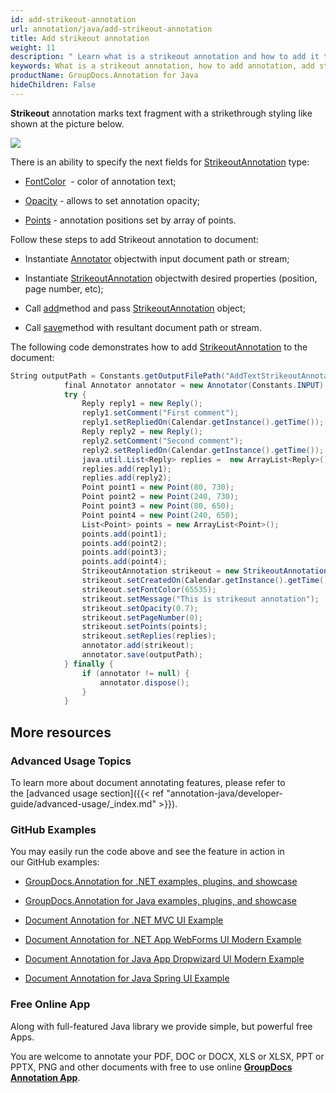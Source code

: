 ```yaml
---
id: add-strikeout-annotation
url: annotation/java/add-strikeout-annotation
title: Add strikeout annotation
weight: 11
description: " Learn what is a strikeout annotation and how to add it to a document programmatically using GroupDocs.Annotation for Java."
keywords: What is a strikeout annotation, how to add annotation, add strikeout annotation
productName: GroupDocs.Annotation for Java
hideChildren: False
---
```

**Strikeout** annotation marks text fragment with a strikethrough styling like shown at the picture below.

![](annotation-java/images/add-strikeout-annotation.png)

There is an ability to specify the next fields for [StrikeoutAnnotation](https://apireference.groupdocs.com/java/annotation/com.groupdocs.annotation.models.annotationmodels/StrikeoutAnnotation) type:

*   [FontColor](https://apireference.groupdocs.com/annotation/java/com.groupdocs.annotation.models.annotationmodels/HighlightAnnotation#getFontColor())  - color of annotation text;
    
*   [Opacity](https://apireference.groupdocs.com/annotation/java/com.groupdocs.annotation.models.annotationmodels/AreaAnnotation#getOpacity()) - allows to set annotation opacity;
    
*   [Points](https://apireference.groupdocs.com/annotation/java/com.groupdocs.annotation.models.annotationmodels/HighlightAnnotation#getPoints()) - annotation positions set by array of points.
    

Follow these steps to add Strikeout annotation to document:

*   Instantiate [Annotator](https://apireference.groupdocs.com/java/annotation/com.groupdocs.annotation.models.annotationmodels/StrikeoutAnnotation) objectwith input document path or stream;
    
*   Instantiate [StrikeoutAnnotation](https://apireference.groupdocs.com/java/annotation/com.groupdocs.annotation.models.annotationmodels/StrikeoutAnnotation) objectwith desired properties (position, page number, etc);
    
*   Call [add](https://apireference.groupdocs.com/java/annotation/com.groupdocs.annotation/Annotator#add(com.groupdocs.annotation.models.annotationmodels.AnnotationBase))method and pass [StrikeoutAnnotation](https://apireference.groupdocs.com/java/annotation/com.groupdocs.annotation.models.annotationmodels/StrikeoutAnnotation) object;
    
*   Call [save](https://apireference.groupdocs.com/java/annotation/com.groupdocs.annotation/Annotator#save(java.io.InputStream))method with resultant document path or stream.
    

The following code demonstrates how to add [StrikeoutAnnotation](https://apireference.groupdocs.com/java/annotation/com.groupdocs.annotation.models.annotationmodels/StrikeoutAnnotation) to the document:

```csharp
String outputPath = Constants.getOutputFilePath("AddTextStrikeoutAnnotation", FilenameUtils.getExtension(Constants.INPUT));
            final Annotator annotator = new Annotator(Constants.INPUT);
            try {
                Reply reply1 = new Reply();
                reply1.setComment("First comment");
                reply1.setRepliedOn(Calendar.getInstance().getTime());
                Reply reply2 = new Reply();
                reply2.setComment("Second comment");
                reply2.setRepliedOn(Calendar.getInstance().getTime());
                java.util.List<Reply> replies =  new ArrayList<Reply>();
                replies.add(reply1);
                replies.add(reply2);
                Point point1 = new Point(80, 730);
                Point point2 = new Point(240, 730);
                Point point3 = new Point(80, 650);
                Point point4 = new Point(240, 650);
                List<Point> points = new ArrayList<Point>();
                points.add(point1);
                points.add(point2);
                points.add(point3);
                points.add(point4);
                StrikeoutAnnotation strikeout = new StrikeoutAnnotation();
                strikeout.setCreatedOn(Calendar.getInstance().getTime());
                strikeout.setFontColor(65535);
                strikeout.setMessage("This is strikeout annotation");
                strikeout.setOpacity(0.7);
                strikeout.setPageNumber(0);
                strikeout.setPoints(points);
                strikeout.setReplies(replies);
                annotator.add(strikeout);
                annotator.save(outputPath);
            } finally {
                if (annotator != null) {
                    annotator.dispose();
                }
            }
```

## More resources

### Advanced Usage Topics

To learn more about document annotating features, please refer to the [advanced usage section]({{< ref "annotation-java/developer-guide/advanced-usage/_index.md" >}}).

### GitHub Examples

You may easily run the code above and see the feature in action in our GitHub examples:

*   [GroupDocs.Annotation for .NET examples, plugins, and showcase](https://github.com/groupdocs-annotation/GroupDocs.Annotation-for-.NET)
    
*   [GroupDocs.Annotation for Java examples, plugins, and showcase](https://github.com/groupdocs-annotation/GroupDocs.Annotation-for-Java)
    
*   [Document Annotation for .NET MVC UI Example](https://github.com/groupdocs-annotation/GroupDocs.Annotation-for-.NET-MVC) 
    
*   [Document Annotation for .NET App WebForms UI Modern Example](https://github.com/groupdocs-annotation/GroupDocs.Annotation-for-.NET-WebForms)
    
*   [Document Annotation for Java App Dropwizard UI Modern Example](https://github.com/groupdocs-annotation/GroupDocs.Annotation-for-Java-Dropwizard)
    
*   [Document Annotation for Java Spring UI Example](https://github.com/groupdocs-annotation/GroupDocs.Annotation-for-Java-Spring)
    

### Free Online App

Along with full-featured Java library we provide simple, but powerful free Apps.

You are welcome to annotate your PDF, DOC or DOCX, XLS or XLSX, PPT or PPTX, PNG and other documents with free to use online **[GroupDocs Annotation App](https://products.groupdocs.app/annotation)**.
